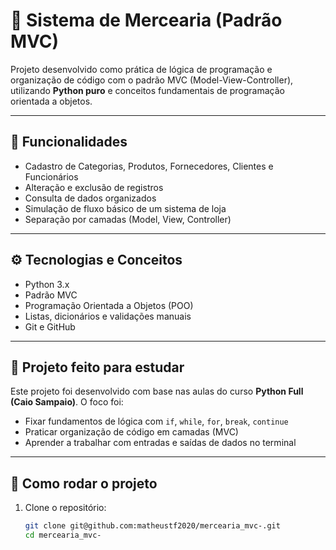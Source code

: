 # 🛒 Sistema de Mercearia (Padrão MVC)

Projeto desenvolvido como prática de lógica de programação e organização de código com o padrão MVC (Model-View-Controller), utilizando **Python puro** e conceitos fundamentais de programação orientada a objetos.

---

## 📌 Funcionalidades

- Cadastro de Categorias, Produtos, Fornecedores, Clientes e Funcionários
- Alteração e exclusão de registros
- Consulta de dados organizados
- Simulação de fluxo básico de um sistema de loja
- Separação por camadas (Model, View, Controller)

---

## ⚙️ Tecnologias e Conceitos

- Python 3.x
- Padrão MVC
- Programação Orientada a Objetos (POO)
- Listas, dicionários e validações manuais
- Git e GitHub

---

## 🧠 Projeto feito para estudar

Este projeto foi desenvolvido com base nas aulas do curso **Python Full (Caio Sampaio)**. O foco foi:

- Fixar fundamentos de lógica com `if`, `while`, `for`, `break`, `continue`
- Praticar organização de código em camadas (MVC)
- Aprender a trabalhar com entradas e saídas de dados no terminal

---

## 🏁 Como rodar o projeto

1. Clone o repositório:
   ```bash
   git clone git@github.com:matheustf2020/mercearia_mvc-.git
   cd mercearia_mvc-
